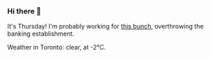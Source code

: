 ### Hi there :wave:

It's Thursday! I'm probably working for [this bunch](https://github.com/kohofinancial), overthrowing the banking establishment.

Weather in Toronto: clear, at -2°C.

